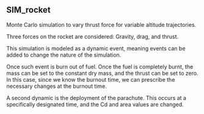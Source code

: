 ## SIM_rocket
Monte Carlo simulation to vary thrust force for variable altitude trajectories. 

Three forces on the rocket are considered: Gravity, drag, and thrust. 

This simulation is modeled as a dynamic event, meaning events can be added to change the nature of the simulation. 

Once such event is burn out of fuel. Once the fuel is completely burnt, the mass can be set to the constant dry mass, 
and the thrust can be set to zero. In this case, since we know the burnout time, we can prescribe the necessary changes 
at the burnout time. 

A second dynamic is the deployment of the parachute. This occurs at a specifically designated time, and the Cd and area 
values are changed. 